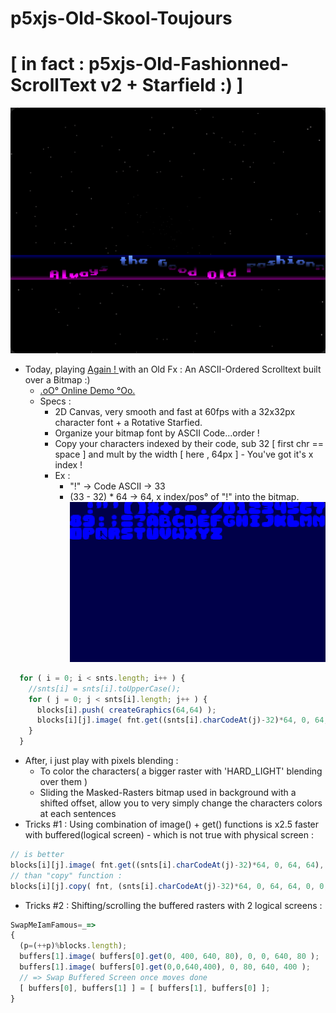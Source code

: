 # p5xjs-Old-Skool-Toujours
# [ in fact : p5xjs-Old-Fashionned-ScrollText v2 + Starfield :) ]

![OldFashionned-ScrollText](https://github.com/CaptainFurax/p5xjs-Old-Skool-Toujours/blob/main/CPT2206072114-1178x920.png)

+ Today, playing [Again ! ](https://github.com/CaptainFurax/p5xjs-Old-Fashionned-ScrollText) with an Old Fx : An ASCII-Ordered Scrolltext built over a Bitmap :)
  + [.oO° Online Demo °Oo.](https://captainfurax.github.io/p5xjs-Old-Fashionned-ScrollText/)
  + Specs : 
    + 2D Canvas, very smooth and fast at 60fps with a 32x32px character font + a Rotative Starfied. 
    + Organize your bitmap font by ASCII Code...order !
    + Copy your characters indexed by their code, sub 32 [ first chr == space ] and mult by the width [ here , 64px ] - You've got it's x index !
    + Ex : 
      +  "!" -> Code ASCII -> 33 
      +  (33 - 32) * 64 -> 64, x index/pos° of "!" into the bitmap.
![ASCII-Ordered-Font](https://github.com/CaptainFurax/p5xjs-Old-Fashionned-ScrollText/blob/main/FONT-32x32-st.png)
```javascript
  for ( i = 0; i < snts.length; i++ ) { 
    //snts[i] = snts[i].toUpperCase();
    for ( j = 0; j < snts[i].length; j++ ) {
      blocks[i].push( createGraphics(64,64) );
      blocks[i][j].image( fnt.get((snts[i].charCodeAt(j)-32)*64, 0, 64, 64),0, 0, 64, 64 );
    }
  }
```
+ After, i just play with pixels blending :
  + To color the characters( a bigger raster with 'HARD_LIGHT' blending over them )
  + Sliding the Masked-Rasters bitmap used in background with a shifted offset, allow you to very simply change the characters colors at each sentences
+ Tricks #1 : Using combination of image() + get() functions is x2.5 faster with buffered(logical screen) - which is not true with physical screen :
```javascript
// is better 
blocks[i][j].image( fnt.get((snts[i].charCodeAt(j)-32)*64, 0, 64, 64), 0, 0, 64, 64 );
// than "copy" function :
blocks[i][j].copy( fnt, (snts[i].charCodeAt(j)-32)*64, 0, 64, 64, 0, 0, 64, 64 );
```
+ Tricks #2 : Shifting/scrolling the buffered rasters with 2 logical screens :
```javascript
SwapMeIamFamous=_=>
{
  (p=(++p)%blocks.length);
  buffers[1].image( buffers[0].get(0, 400, 640, 80), 0, 0, 640, 80 );
  buffers[1].image( buffers[0].get(0,0,640,400), 0, 80, 640, 400 );
  // => Swap Buffered Screen once moves done
  [ buffers[0], buffers[1] ] = [ buffers[1], buffers[0] ];
}
```
